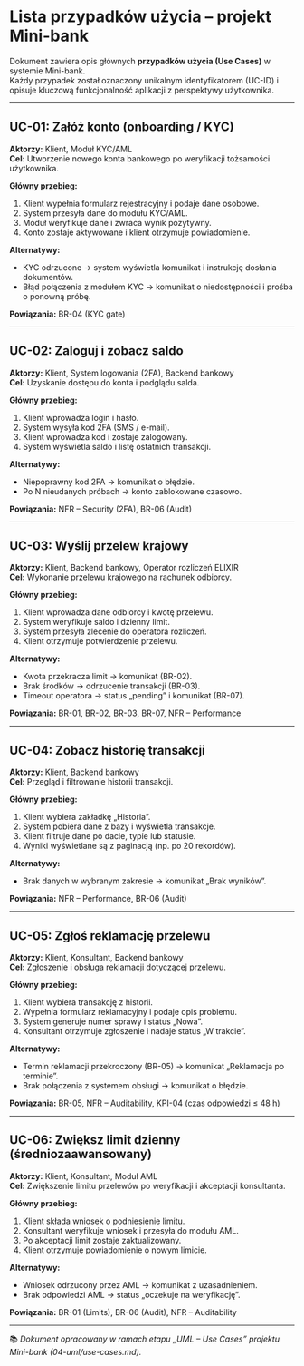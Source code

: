 #  Lista przypadków użycia – projekt Mini-bank

Dokument zawiera opis głównych **przypadków użycia (Use Cases)** w systemie Mini-bank.  
Każdy przypadek został oznaczony unikalnym identyfikatorem (UC-ID) i opisuje kluczową funkcjonalność aplikacji z perspektywy użytkownika.

---

## UC-01: Załóż konto (onboarding / KYC)

**Aktorzy:** Klient, Moduł KYC/AML  
**Cel:** Utworzenie nowego konta bankowego po weryfikacji tożsamości użytkownika.  

**Główny przebieg:**
1. Klient wypełnia formularz rejestracyjny i podaje dane osobowe.  
2. System przesyła dane do modułu KYC/AML.  
3. Moduł weryfikuje dane i zwraca wynik pozytywny.  
4. Konto zostaje aktywowane i klient otrzymuje powiadomienie.

**Alternatywy:**
- KYC odrzucone → system wyświetla komunikat i instrukcję dosłania dokumentów.  
- Błąd połączenia z modułem KYC → komunikat o niedostępności i prośba o ponowną próbę.

**Powiązania:** BR-04 (KYC gate)

---

## UC-02: Zaloguj i zobacz saldo

**Aktorzy:** Klient, System logowania (2FA), Backend bankowy  
**Cel:** Uzyskanie dostępu do konta i podglądu salda.  

**Główny przebieg:**
1. Klient wprowadza login i hasło.  
2. System wysyła kod 2FA (SMS / e-mail).  
3. Klient wprowadza kod i zostaje zalogowany.  
4. System wyświetla saldo i listę ostatnich transakcji.

**Alternatywy:**
- Niepoprawny kod 2FA → komunikat o błędzie.  
- Po N nieudanych próbach → konto zablokowane czasowo.

**Powiązania:** NFR – Security (2FA), BR-06 (Audit)

---

## UC-03: Wyślij przelew krajowy

**Aktorzy:** Klient, Backend bankowy, Operator rozliczeń ELIXIR  
**Cel:** Wykonanie przelewu krajowego na rachunek odbiorcy.  

**Główny przebieg:**
1. Klient wprowadza dane odbiorcy i kwotę przelewu.  
2. System weryfikuje saldo i dzienny limit.  
3. System przesyła zlecenie do operatora rozliczeń.  
4. Klient otrzymuje potwierdzenie przelewu.

**Alternatywy:**
- Kwota przekracza limit → komunikat (BR-02).  
- Brak środków → odrzucenie transakcji (BR-03).  
- Timeout operatora → status „pending” i komunikat (BR-07).

**Powiązania:** BR-01, BR-02, BR-03, BR-07, NFR – Performance

---

## UC-04: Zobacz historię transakcji

**Aktorzy:** Klient, Backend bankowy  
**Cel:** Przegląd i filtrowanie historii transakcji.  

**Główny przebieg:**
1. Klient wybiera zakładkę „Historia”.  
2. System pobiera dane z bazy i wyświetla transakcje.  
3. Klient filtruje dane po dacie, typie lub statusie.  
4. Wyniki wyświetlane są z paginacją (np. po 20 rekordów).

**Alternatywy:**
- Brak danych w wybranym zakresie → komunikat „Brak wyników”.

**Powiązania:** NFR – Performance, BR-06 (Audit)

---

## UC-05: Zgłoś reklamację przelewu

**Aktorzy:** Klient, Konsultant, Backend bankowy  
**Cel:** Zgłoszenie i obsługa reklamacji dotyczącej przelewu.  

**Główny przebieg:**
1. Klient wybiera transakcję z historii.  
2. Wypełnia formularz reklamacyjny i podaje opis problemu.  
3. System generuje numer sprawy i status „Nowa”.  
4. Konsultant otrzymuje zgłoszenie i nadaje status „W trakcie”.

**Alternatywy:**
- Termin reklamacji przekroczony (BR-05) → komunikat „Reklamacja po terminie”.  
- Brak połączenia z systemem obsługi → komunikat o błędzie.

**Powiązania:** BR-05, NFR – Auditability, KPI-04 (czas odpowiedzi ≤ 48 h)

---

## UC-06: Zwiększ limit dzienny (średniozaawansowany)

**Aktorzy:** Klient, Konsultant, Moduł AML  
**Cel:** Zwiększenie limitu przelewów po weryfikacji i akceptacji konsultanta.  

**Główny przebieg:**
1. Klient składa wniosek o podniesienie limitu.  
2. Konsultant weryfikuje wniosek i przesyła do modułu AML.  
3. Po akceptacji limit zostaje zaktualizowany.  
4. Klient otrzymuje powiadomienie o nowym limicie.

**Alternatywy:**
- Wniosek odrzucony przez AML → komunikat z uzasadnieniem.  
- Brak odpowiedzi AML → status „oczekuje na weryfikację”.

**Powiązania:** BR-01 (Limits), BR-06 (Audit), NFR – Auditability

---

📚 *Dokument opracowany w ramach etapu „UML – Use Cases” projektu Mini-bank (04-uml/use-cases.md).*
